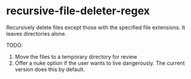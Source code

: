 # recursive-file-deleter-regex

Recursively delete files except those with the specified file extensions.  It leaves directories alone.

TODO:

1. Move the files to a temporary directory for review
2. Offer a nuke option if the user wants to live dangerously.  The current version does this by default.
